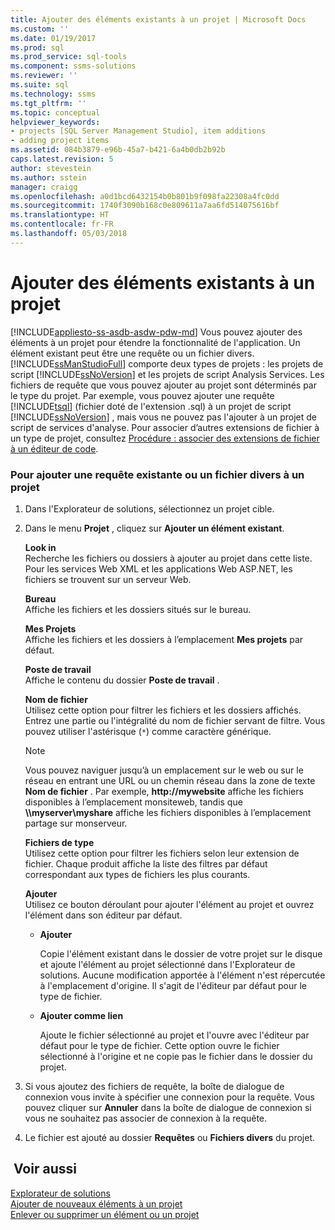 ```yaml
---
title: Ajouter des éléments existants à un projet | Microsoft Docs
ms.custom: ''
ms.date: 01/19/2017
ms.prod: sql
ms.prod_service: sql-tools
ms.component: ssms-solutions
ms.reviewer: ''
ms.suite: sql
ms.technology: ssms
ms.tgt_pltfrm: ''
ms.topic: conceptual
helpviewer_keywords:
- projects [SQL Server Management Studio], item additions
- adding project items
ms.assetid: 084b3879-e96b-45a7-b421-6a4b0db2b92b
caps.latest.revision: 5
author: stevestein
ms.author: sstein
manager: craigg
ms.openlocfilehash: a0d1bcd6432154b0b801b9f098fa22308a4fc0dd
ms.sourcegitcommit: 1740f3090b168c0e809611a7aa6fd514075616bf
ms.translationtype: HT
ms.contentlocale: fr-FR
ms.lasthandoff: 05/03/2018
---
```

# <a name="add-existing-items-to-a-project"></a>Ajouter des éléments existants à un projet
[!INCLUDE[appliesto-ss-asdb-asdw-pdw-md](../../includes/appliesto-ss-asdb-asdw-pdw-md.md)]
Vous pouvez ajouter des éléments à un projet pour étendre la fonctionnalité de l'application. Un élément existant peut être une requête ou un fichier divers. [!INCLUDE[ssManStudioFull](../../includes/ssmanstudiofull_md.md)] comporte deux types de projets : les projets de script [!INCLUDE[ssNoVersion](../../includes/ssnoversion_md.md)] et les projets de script Analysis Services. Les fichiers de requête que vous pouvez ajouter au projet sont déterminés par le type du projet. Par exemple, vous pouvez ajouter une requête [!INCLUDE[tsql](../../includes/tsql_md.md)] (fichier doté de l'extension .sql) à un projet de script [!INCLUDE[ssNoVersion](../../includes/ssnoversion_md.md)] , mais vous ne pouvez pas l'ajouter à un projet de script de services d'analyse. Pour associer d’autres extensions de fichier à un type de projet, consultez [Procédure : associer des extensions de fichier à un éditeur de code](http://msdn.microsoft.com/en-us/193630f4-93de-4950-8f36-68702531f925).  
  
### <a name="to-add-an-existing-query-or-a-miscellaneous-file-to-a-project"></a>Pour ajouter une requête existante ou un fichier divers à un projet  
  
1.  Dans l'Explorateur de solutions, sélectionnez un projet cible.  
  
2.  Dans le menu **Projet** , cliquez sur **Ajouter un élément existant**.  
  
    **Look in**  
    Recherche les fichiers ou dossiers à ajouter au projet dans cette liste. Pour les services Web XML et les applications Web ASP.NET, les fichiers se trouvent sur un serveur Web.  
  
    **Bureau**  
    Affiche les fichiers et les dossiers situés sur le bureau.  
  
    **Mes Projets**  
    Affiche les fichiers et les dossiers à l’emplacement **Mes projets** par défaut.  
  
    **Poste de travail**  
    Affiche le contenu du dossier **Poste de travail** .  
  
    **Nom de fichier**  
    Utilisez cette option pour filtrer les fichiers et les dossiers affichés. Entrez une partie ou l'intégralité du nom de fichier servant de filtre. Vous pouvez utiliser l'astérisque (`*`) comme caractère générique.  
  
    > [!NOTE]  
    > Vous pouvez naviguer jusqu’à un emplacement sur le web ou sur le réseau en entrant une URL ou un chemin réseau dans la zone de texte **Nom de fichier** . Par exemple, **http://mywebsite** affiche les fichiers disponibles à l’emplacement monsiteweb, tandis que **\\\myserver\myshare** affiche les fichiers disponibles à l’emplacement partage sur monserveur.  
  
    **Fichiers de type**  
    Utilisez cette option pour filtrer les fichiers selon leur extension de fichier. Chaque produit affiche la liste des filtres par défaut correspondant aux types de fichiers les plus courants.  
  
    **Ajouter**  
    Utilisez ce bouton déroulant pour ajouter l'élément au projet et ouvrez l'élément dans son éditeur par défaut.  
  
    -   **Ajouter**  
  
        Copie l'élément existant dans le dossier de votre projet sur le disque et ajoute l'élément au projet sélectionné dans l'Explorateur de solutions. Aucune modification apportée à l'élément n'est répercutée à l'emplacement d'origine. Il s'agit de l'éditeur par défaut pour le type de fichier.  
  
    -   **Ajouter comme lien**  
  
        Ajoute le fichier sélectionné au projet et l'ouvre avec l'éditeur par défaut pour le type de fichier. Cette option ouvre le fichier sélectionné à l'origine et ne copie pas le fichier dans le dossier du projet.  
  
3.  Si vous ajoutez des fichiers de requête, la boîte de dialogue de connexion vous invite à spécifier une connexion pour la requête. Vous pouvez cliquer sur **Annuler** dans la boîte de dialogue de connexion si vous ne souhaitez pas associer de connexion à la requête.  
  
4.  Le fichier est ajouté au dossier **Requêtes** ou **Fichiers divers** du projet.  
  
## <a name="see-also"></a> Voir aussi  
[Explorateur de solutions](../../ssms/solution/solution-explorer.md)  
[Ajouter de nouveaux éléments à un projet](../../ssms/solution/add-new-items-to-a-project.md)  
[Enlever ou supprimer un élément ou un projet](../../ssms/solution/remove-or-delete-an-item-or-project.md)  
  
